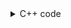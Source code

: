 <details><summary>C++ code</summary>

Runtime `206 ms` Beats `15.31%`.<br>
Memory `48.9 MB` Beats `7.7%`.

![](../../../../assets/1162.png)

</details>
